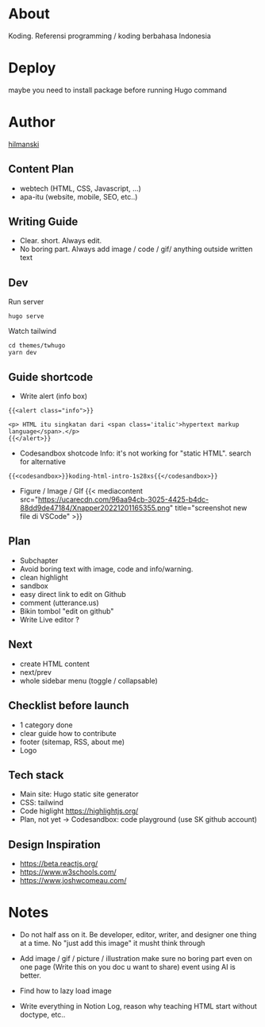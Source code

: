 # About

Koding. Referensi programming / koding berbahasa Indonesia

# Deploy

maybe you need to install package before running Hugo command

# Author

[hilmanski](https://hilman.space)

## Content Plan

- webtech (HTML, CSS, Javascript, ...)
- apa-itu (website, mobile, SEO, etc..)

## Writing Guide

- Clear. short. Always edit.
- No boring part. Always add image / code / gif/ anything outside written text

## Dev

Run server

```
hugo serve
```

Watch tailwind

```
cd themes/twhugo
yarn dev
```

## Guide shortcode

- Write alert (info box)

```
{{<alert class="info">}}

<p> HTML itu singkatan dari <span class='italic'>hypertext markup language</span>.</p>
{{</alert>}}
```


- Codesandbox shotcode
  Info: it's not working for "static HTML". search for alternative
```
{{<codesandbox>}}koding-html-intro-1s28xs{{</codesandbox>}}
```


- Figure / Image / GIf
{{< mediacontent src="https://ucarecdn.com/96aa94cb-3025-4425-b4dc-88dd9de47184/Xnapper20221201165355.png" title="screenshot new file di VSCode" >}}



## Plan

- Subchapter
- Avoid boring text with image, code and info/warning.
- clean highlight
- sandbox
- easy direct link to edit on Github
- comment (utterance.us)
- Bikin tombol "edit on github"
- Write Live editor ?

## Next

- create HTML content
- next/prev
- whole sidebar menu (toggle / collapsable)

## Checklist before launch

- 1 category done
- clear guide how to contribute
- footer (sitemap, RSS, about me)
- Logo

## Tech stack

- Main site: Hugo static site generator
- CSS: tailwind
- Code higlight https://highlightjs.org/
- Plan, not yet -> Codesandbox: code playground (use SK github account)

## Design Inspiration

- https://beta.reactjs.org/
- https://www.w3schools.com/
- https://www.joshwcomeau.com/


# Notes

- Do not half ass on it. Be developer, editor, writer, and designer one thing at a time. No "just add this image" it musht think through

- Add image / gif / picture / illustration
  make sure no boring part even on one page (Write this on you doc u want to share)
  event using AI is better.


- Find how to lazy load image

- Write everything in Notion
  Log, reason why teaching HTML start without doctype, etc..